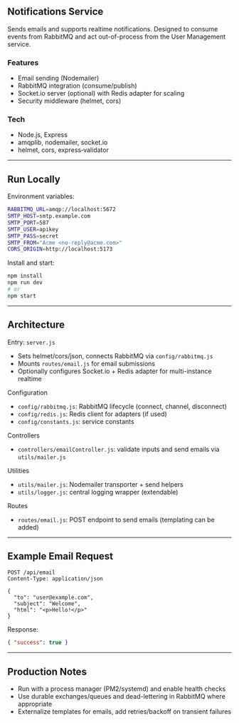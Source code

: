 ## Notifications Service

Sends emails and supports realtime notifications. Designed to consume events from RabbitMQ and act out-of-process from the User Management service.

### Features
- Email sending (Nodemailer)
- RabbitMQ integration (consume/publish)
- Socket.io server (optional) with Redis adapter for scaling
- Security middleware (helmet, cors)

### Tech
- Node.js, Express
- amqplib, nodemailer, socket.io
- helmet, cors, express‑validator

---

## Run Locally

Environment variables:
```bash
RABBITMQ_URL=amqp://localhost:5672
SMTP_HOST=smtp.example.com
SMTP_PORT=587
SMTP_USER=apikey
SMTP_PASS=secret
SMTP_FROM="Acme <no-reply@acme.com>"
CORS_ORIGIN=http://localhost:5173
```

Install and start:
```bash
npm install
npm run dev
# or
npm start
```

---

## Architecture

Entry: `server.js`
- Sets helmet/cors/json, connects RabbitMQ via `config/rabbitmq.js`
- Mounts `routes/email.js` for email submissions
- Optionally configures Socket.io + Redis adapter for multi-instance realtime

Configuration
- `config/rabbitmq.js`: RabbitMQ lifecycle (connect, channel, disconnect)
- `config/redis.js`: Redis client for adapters (if used)
- `config/constants.js`: service constants

Controllers
- `controllers/emailController.js`: validate inputs and send emails via `utils/mailer.js`

Utilities
- `utils/mailer.js`: Nodemailer transporter + send helpers
- `utils/logger.js`: central logging wrapper (extendable)

Routes
- `routes/email.js`: POST endpoint to send emails (templating can be added)

---

## Example Email Request

```http
POST /api/email
Content-Type: application/json

{
  "to": "user@example.com",
  "subject": "Welcome",
  "html": "<p>Hello!</p>"
}
```

Response:
```json
{ "success": true }
```

---

## Production Notes
- Run with a process manager (PM2/systemd) and enable health checks
- Use durable exchanges/queues and dead-lettering in RabbitMQ where appropriate
- Externalize templates for emails, add retries/backoff on transient failures